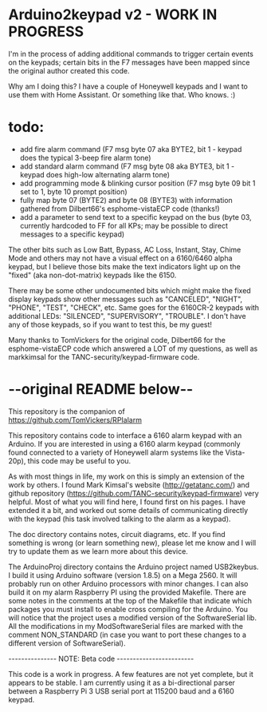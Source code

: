 # Arduino2keypad v2 - WORK IN PROGRESS

I'm in the process of adding additional commands to trigger certain events on the keypads; certain bits in the F7 messages have been mapped since the original author created this code.

Why am I doing this?  I have a couple of Honeywell keypads and I want to use them with Home Assistant.  Or something like that.  Who knows. :)

# todo: 

- add fire alarm command (F7 msg byte 07 aka BYTE2, bit 1 - keypad does the typical 3-beep fire alarm tone)
- add standard alarm command (F7 msg byte 08 aka BYTE3, bit 1 - keypad does high-low alternating alarm tone)
- add programming mode & blinking cursor position (F7 msg byte 09 bit 1 set to 1, byte 10 prompt position)
- fully map byte 07 (BYTE2) and byte 08 (BYTE3) with information gathered from Dilbert66's esphome-vistaECP code (thanks!)
- add a parameter to send text to a specific keypad on the bus (byte 03, currently hardcoded to FF for all KPs; may be possible to direct messages to a specific keypad)

The other bits such as Low Batt, Bypass, AC Loss, Instant, Stay, Chime Mode and others may not have a visual effect on a 6160/6460 alpha keypad, but I believe those bits make the text indicators light up on the "fixed" (aka non-dot-matrix) keypads like the 6150.

There may be some other undocumented bits which might make the fixed display keypads show other messages such as "CANCELED", "NIGHT", "PHONE", "TEST", "CHECK", etc.  Same goes for the 6160CR-2 keypads with additional LEDs: "SILENCED", "SUPERVISORY", "TROUBLE".  I don't have any of those keypads, so if you want to test this, be my guest!

Many thanks to TomVickers for the original code, Dilbert66 for the esphome-vistaECP code which answered a LOT of my questions, as well as markkimsal for the TANC-security/keypad-firmware code.

# --original README below--

This repository is the companion of https://github.com/TomVickers/RPIalarm

This repository contains code to interface a 6160 alarm keypad with an Arduino.  If you are interested in using a 6160 alarm keypad (commonly found connected to a variety of Honeywell alarm systems like the Vista-20p), this code may be useful to you.

As with most things in life, my work on this is simply an extension of the work by others.  I found Mark Kimsal's website (http://getatanc.com/) and github repository (https://github.com/TANC-security/keypad-firmware) very helpful.  Most of what you will find here, I found first on his pages.  I have extended it a bit, and worked out some details of communicating directly with the keypad (his task involved talking to the alarm as a keypad).

The doc directory contains notes, circuit diagrams, etc.  If you find something is wrong (or learn something new), please let me know and I will try to update them as we learn more about this device.

The ArduinoProj directory contains the Arduino project named USB2keybus.  I build it using Arduino software (version 1.8.5) on a Mega 2560.  It will probably run on other Arduino processors with minor changes.  I can also build it on my alarm Raspberry PI using the provided Makefile.  There are some notes in the comments at the top of the Makefile that indicate which packages you must install to enable cross compiling for the Arduino.  You will notice that the project uses a modified version of the SoftwareSerial lib.  All the modifications in my ModSoftwareSerial files are marked with the comment NON_STANDARD (in case you want to port these changes to a different version of SoftwareSerial).

--------------- NOTE: Beta code ------------------------

This code is a work in progress.  A few features are not yet complete, but it appears to be stable.  I am currently using it as a bi-directional parser between a Raspberry Pi 3 USB serial port at 115200 baud and a 6160 keypad.

